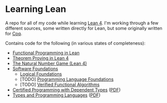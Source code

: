 # Learning Lean

A repo for all of my code while learning [Lean 4](https://github.com/leanprover/lean4).  I'm working through a few different sources, some written directly for Lean, but some originally written for [Coq](https://coq.inria.fr/).

Contains code for the following (in various states of completeness):

* [Functional Programming in Lean](https://lean-lang.org/functional_programming_in_lean)
* [Theorem Proving in Lean 4](https://lean-lang.org/theorem_proving_in_lean4)
* [The Natural Number Game (Lean 4)](https://adam.math.hhu.de/#/g/leanprover-community/nng4)
* [Software Foundations](https://softwarefoundations.cis.upenn.edu/)
  * [Logical Foundations](https://softwarefoundations.cis.upenn.edu/lf-current/index.html)
  * [TODO] [Programming Language Foundations](https://softwarefoundations.cis.upenn.edu/plf-current/index.html)
  * [TODO] [Verified Functional Algorithms](https://softwarefoundations.cis.upenn.edu/vfa-current/index.html)
* [Certified Programming with Dependent Types](http://adam.chlipala.net/cpdt/) ([PDF](http://adam.chlipala.net/cpdt/cpdt.pdf))
* [Types and Programming Languages](https://www.cis.upenn.edu/~bcpierce/tapl/) ([PDF](https://theswissbay.ch/pdf/Gentoomen%20Library/Maths/Comp%20Sci%20Math/Benjamin_C._Pierce-Types_and_Programming_Languages-The_MIT_Press%282002%29.pdf))
